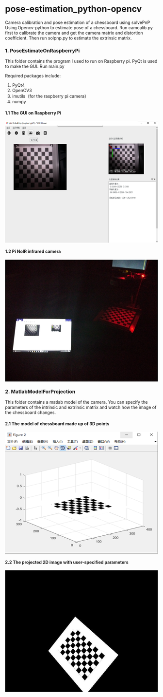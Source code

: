 # pose-estimation_python-opencv
Camera calibration and pose estimation of a chessboard using solvePnP
Using Opencv-python to estimate pose of a chessboard.
Run camcalib.py first to calibrate the camera and get the camera matrix and distortion coefficient.
Then run solpnp.py to estimate the extrinsic matrix.

### 1. PoseEstimateOnRaspberryPi
This folder contains the program I used to run on Raspberry pi. PyQt is used to make the GUI. Run main.py

Required packages include:
1. PyQt4
2. OpenCV3
3. imutils（for the raspberry pi camera）
4. numpy
#### 1.1 The GUI on Raspberry Pi
<img src="https://github.com/cyrilli/pose-estimation_python-opencv/blob/master/img/GUI.png?raw=true" width = "600" height = "400" alt="图片名称" align=center />

#### 1.2 Pi NoIR infrared camera
<img src="https://github.com/cyrilli/pose-estimation_python-opencv/blob/master/img/work.jpg?raw=true" width = "600" height = "400" alt="图片名称" align=center />

### 2. MatlabModelForProjection
This folder contains a matlab model of the camera. You can specify the parameters of the intrinsic and extrinsic matrix and watch how the image of the chessboard changes.
#### 2.1 The model of chessboard made up of 3D points
<img src="https://github.com/cyrilli/pose-estimation_python-opencv/blob/master/img/chessboard_1.jpg?raw=true" width = "600" height = "400" alt="图片名称" align=center />

#### 2.2 The projected 2D image with user-specified parameters
<img src="https://github.com/cyrilli/pose-estimation_python-opencv/blob/master/img/chessboard_2.jpg?raw=true" width = "600" height = "400" alt="图片名称" align=center />
